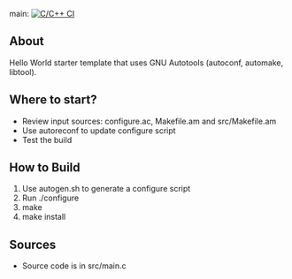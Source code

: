 main: [![C/C++ CI](https://github.com/manuelesvi/jupiter/actions/workflows/c-cpp.yml/badge.svg?branch=main)](https://github.com/manuelesvi/jupiter/actions/workflows/c-cpp.yml)

## About
Hello World starter template that uses GNU Autotools (autoconf, automake, libtool).

## Where to start?
- Review input sources: configure.ac, Makefile.am and src/Makefile.am
- Use autoreconf to update configure script
- Test the build

## How to Build
1. Use autogen.sh to generate a configure script
2. Run ./configure
3. make
4. make install

## Sources
- Source code is in src/main.c
